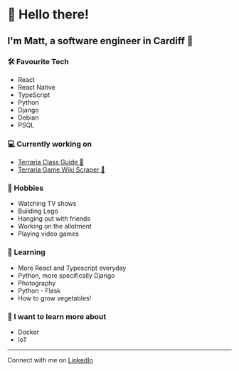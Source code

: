 # :wave: Hello there!

## I'm Matt, a software engineer in Cardiff :wales:

### :hammer_and_wrench: Favourite Tech

* React
* React Native
* TypeScript
* Python
* Django
* Debian
* PSQL

<!--
<table>
<tr>
<td>a</td>
<td>b</td>
</tr>
</table>
-->

### :computer: Currently working on

* [Terraria Class Guide :rabbit2:](https://github.com/mbgeorge48/terraria_classes)
* [Terraria Game Wiki Scraper :rabbit2:](https://github.com/mbgeorge48/terraria_game_wiki_scraper)

### :dart: Hobbies

* Watching TV shows
* Building Lego
* Hanging out with friends
* Working on the allotment
* Playing video games

### :apple: Learning

* More React and Typescript everyday
* Python, more specifically Django
* Photography
* Python - Flask
* How to grow vegetables!

### :hatching_chick: I want to learn more about

* Docker
* IoT

___

Connect with me on [LinkedIn](https://www.linkedin.com/in/mbgeorge48/)

<!-- Get images for the tech -->
<!-- Move the bash profile stuff into here -->
<!-- Save vscode file in here -->
<!-- https://simpleicons.org/ -->
<!-- Get github to build my projects -->

